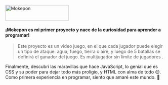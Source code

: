 <a href="https://imgbb.com/"><img src="https://i.ibb.co/MSkYtP5/Portada.png" alt="Mokepon" width="200" height="50"></a> 

#### ¡Mokepon es mi primer proyecto y nace de la curiosidad para aprender a programar! 

> Este proyecto es un video juego, en el que cada jugador puede elegir un tipo de ataque: agua, fuego, tierra o aire, y luego de 5 batallas se definirá el ganador del juego. Es multijugador sin límite de jugadores . 


Finalmente, descubrí las maravillas que hace JavaScript, lo genial que es CSS y su poder para dejar todo más proligio, y HTML con alma de todo 😊. Como primera experiencia en programar, siento que amaré este mundo.  💚
